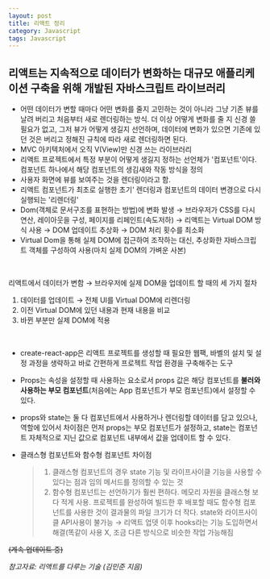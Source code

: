 ```yaml
---
layout: post
title: 리액트 정리
category: Javascript
tags: Javascript
---
```


## 리액트는 지속적으로 데이터가 변화하는 대규모 애플리케이션 구축을 위해 개발된 자바스크립트 라이브러리

- 어떤 데이터가 변할 때마다 어떤 변화를 줄지 고민하는 것이 아니라 그냥 기존 뷰를 날려 버리고 처음부터 새로 렌더링하는 방식. 더 이상 어떻게 변화를 줄 지 신경 쓸 필요가 없고, 그저 뷰가 어떻게 생길지 선언하며, 데이터에 변화가 있으면 기존에 있던 것은 버리고 정해진 규칙에 따라 새로 렌더링하면 된다.
- MVC 아키텍처에서 오직 V(View)만 신경 쓰는 라이브러리
- 리액트 프로젝트에서 특정 부분이 어떻게 생길지 정하는 선언체가 '컴포넌트'이다. 컴포넌트 하나에서 해당 컴포넌트의 생김새와 작동 방식을 정의
- 사용자 화면에 뷰를 보여주는 것을 렌더링이라고 함.
- 리액트 컴포넌트가 최초로 실행한 초기' 렌더링과 컴포넌트의 데이터 변경으로 다시 실행되는 '리렌더링'
- Dom(객체로 문서구조를 표현하는 방법)에 변화 발생 → 브라우저가 CSS를 다시 연산, 레이아웃을 구성, 페이지를 리페인트(속도저하) → 리액트는 Virtual DOM 방식 사용 → DOM 업데이트 추상화 → DOM 처리 횟수를 최소화
- Virtual Dom을 통해 실제 DOM에 접근하여 조작하는 대신, 추상화한 자바스크립트 객체를 구성하여 사용(마치 실제 DOM의 가벼운 사본)

<br>

리액트에서 데이터가 변함 → 브라우저에 실제 DOM을 업데이트 할 때의 세 가지 절차

1. 데이터를 업데이트 → 전체 UI를 Virtual DOM에 리렌더링
2. 이전 Virtual DOM에 있던 내용과 현재 내용을 비교
3. 바뀐 부분만 실제 DOM에 적용

<br>

- create-react-app은 리액트 프로젝트를 생성할 때 필요한 웹팩, 바벨의 설치 및 설정 과정을 생략하고 바로 간편하게 프로젝트 작업 환경을 구축해주는 도구
- Props는 속성을 설정할 때 사용하는 요소로서 props 값은 해당 컴포넌트를 **불러와 사용하는 부모 컴포넌트**(처음에는 App 컴포넌트가 부모 컴포넌트)에서 설정할 수 있다.
- props와 state는 둘 다 컴포넌트에서 사용하거나 렌더링할 데이터를 담고 있으나, 역할에 있어서 차이점은 먼저 props는 부모 컴포넌트가 설정하고, state는 컴포넌트 자체적으로 지닌 값으로 컴포넌트 내부에서 값을 업데이트 할 수 있다.

- 클래스형 컴포넌트와 함수형 컴포넌트 차이점
  > 1. 클래스형 컴포넌트의 경우 state 기능 및 라이프사이클 기능을 사용할 수 있다는 점과 임의 메서드를 정의할 수 있는 것
  > 2. 함수형 컴포넌트는 선언하기가 훨씬 편하다. 메모리 자원을 클래스형 보다 적게 사용. 프로젝트를 완성하여 빌드한 후 배포할 때도 함수형 컴포넌트를 사용한 것이 결과물의 파일 크기가 더 작다. state와 라이프사이클 API사용이 불가능 → 리액트 업뎃 이후 hooks라는 기능 도입하면서 해결(똑같이 사용 X, 조금 다른 방식으로 비슷한 작업 가능해짐

~~(계속 업데이트 중)~~

_참고자료: 리액트를 다루는 기술 (김민준 지음)_
